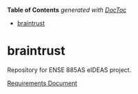 <!-- START doctoc generated TOC please keep comment here to allow auto update -->
<!-- DON'T EDIT THIS SECTION, INSTEAD RE-RUN doctoc TO UPDATE -->
**Table of Contents**  *generated with [DocToc](https://github.com/thlorenz/doctoc)*

- [braintrust](#braintrust)

<!-- END doctoc generated TOC please keep comment here to allow auto update -->

# braintrust
Repository for ENSE 885AS eIDEAS project.

[Requirements Document](./requirements.md)

